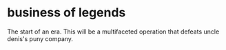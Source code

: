 # business of legends
 The start of an era. This will be a multifaceted operation that defeats uncle denis's puny company.
